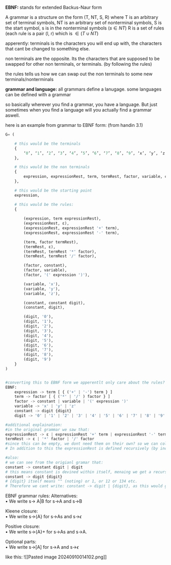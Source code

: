 **EBNF:**
stands for extended Backus-Naur form

A grammar is a structure on the form (T, NT, S, R)
where T is an arbitrary set of terminal symbols,
NT is an arbitrary set of nonterminal symbols,
S is the start symbol, s is in the nonterminal symbols ($s \in NT$)
R is a set of rules (each rule is a pair (l, r) which is $\in (T \cup NT$)


apperently:
terminals is the characters you will end up with, the characters that cant be changed to something else.

non terminals are the opposite. Its the characters that are supposed to be swapped for other non terminals, or terminals. (by following the rules)

the rules tells us how we can swap out the non terminals to some new terminals/nonterminals


**grammar and language:**
all grammars define a lanugage.
some languages can be defined with a grammar

so basically wherever you find a grammar, you have a language. But just sometimes when you find a language will you actually find a grammar aswell.


here is an example from grammar to EBNF form: (from handin 3.1)
```python
G= (

	# this would be the terminals
	{
		‘0’, ‘1’, ‘2’, ‘3’, ‘4’, ‘5’, ‘6’, ‘7’, ‘8’, ‘9’, ‘x’, ‘y’, ‘z’, ‘+’, ‘-’, ‘*’, ‘/’, ‘(’, ‘)’
	},

	# this would be the non terminals
	{
		expression, expressionRest, term, termRest, factor, variable, constant,          digit
	},

	# this would be the starting point
	expression,

	# this would be the rules:
	{
	
		(expression, term expressionRest),
		(expressionRest, ε),
		(expressionRest, expressionRest '+' term),
		(expressionRest, expressionRest '-' term),

		(term, factor termRest),
		(termRest, ε),
		(termRest, termRest '*' factor),
		(termRest, termRest '/' factor),

		(factor, constant),
		(factor, variable),
		(factor, '(' expression ')'),

		(variable, 'x'),
		(variable, 'y'),
		(variable, 'z'),

		(constant, constant digit),
		(constant, digit),

		(digit, '0'),
		(digit, '1'),
		(digit, '2'),
		(digit, '3'),
		(digit, '4'),
		(digit, '5'),
		(digit, '6'),
		(digit, '7'),
		(digit, '8'),
		(digit, '9')
	}
)


#converting this to EBNF form we apperentlt only care about the rules? so:
EBNF:
	expression -> term [ { ('+' | '-') term } ] 
	term -> factor [ { ('*' | '/' ) factor } ]
	factor -> constant | variable | '(' expression ')'
	variable -> 'x' | 'y' | 'z'
	constant -> digit {digit}
	digit -> '0' | '1' | '2' | '3' | '4' | '5' | '6' | '7' | '8' | '9'
```

```python
#additional explaination:
#in the original grammar we saw that:
expressionRest -> ε | expressionRest '+' term | expressionRest '-' term
termRest -> ε | '*' factor | '/' factor
#since this can be empty, we dont need them on their own? so we can collapse them into the other terms with the optional indicator: []
# In addition to this the expressionRest is defined recursively (by including expressionRest in itself). This means we can have more than just one expression: f.eks; 5 + 2 - 1 (not just 5 + 2). Thus we also need to include the repeating indicator {}. The same for termRest.

#also:
# we can see from the origianl gramar that:
constant -> constant digit | digit
# this means constant is devined within itself, menaing we get a recursive definition or something like that. We can therefore swap out this notation with the repeating indicator: {} like so:
constant -> digit {digit}
# {digit} itself means "" (noting) or 1, or 12 or 134 etc.
# Therefore we cant write: constant -> digit | {digit}, as this would give us an option to not write a digit at all: "", which is not allowed by the origian grammar.
```




EBNF grammar rules:
Alternatives:  
• We write s-> A|B for s->A and s->B

Kleene closure:  
• We write s->{A} for s->As and s->$\epsilon$

Positive closure:  
• We write s->{A}+ for s->As and s->A.

Optional parts:  
• We write s->\[A\] for s->A and s->$\epsilon$

like this:
![[Pasted image 20240910014102.png]]


